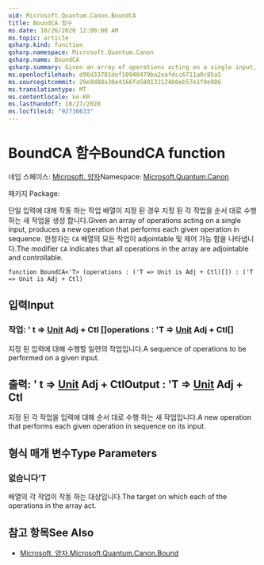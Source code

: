 ```yaml
---
uid: Microsoft.Quantum.Canon.BoundCA
title: BoundCA 함수
ms.date: 10/26/2020 12:00:00 AM
ms.topic: article
qsharp.kind: function
qsharp.namespace: Microsoft.Quantum.Canon
qsharp.name: BoundCA
qsharp.summary: Given an array of operations acting on a single input, produces a new operation that performs each given operation in sequence. The modifier `CA` indicates that all operations in the array are adjointable and controllable.
ms.openlocfilehash: d96d33781def10940479ba2eafdcc6711a0c05a5
ms.sourcegitcommit: 29e0d88a30e4166fa580132124b0eb57e1f0e986
ms.translationtype: MT
ms.contentlocale: ko-KR
ms.lasthandoff: 10/27/2020
ms.locfileid: "92716633"
---
```

# <a name="boundca-function"></a><span data-ttu-id="6e796-102">BoundCA 함수</span><span class="sxs-lookup"><span data-stu-id="6e796-102">BoundCA function</span></span>

<span data-ttu-id="6e796-103">네임 스페이스: [Microsoft. 양자](xref:Microsoft.Quantum.Canon)</span><span class="sxs-lookup"><span data-stu-id="6e796-103">Namespace: [Microsoft.Quantum.Canon](xref:Microsoft.Quantum.Canon)</span></span>

<span data-ttu-id="6e796-104">패키지 [](https://nuget.org/packages/)</span><span class="sxs-lookup"><span data-stu-id="6e796-104">Package: [](https://nuget.org/packages/)</span></span>


<span data-ttu-id="6e796-105">단일 입력에 대해 작동 하는 작업 배열이 지정 된 경우 지정 된 각 작업을 순서 대로 수행 하는 새 작업을 생성 합니다.</span><span class="sxs-lookup"><span data-stu-id="6e796-105">Given an array of operations acting on a single input, produces a new operation that performs each given operation in sequence.</span></span>
<span data-ttu-id="6e796-106">한정자는 `CA` 배열의 모든 작업이 adjointable 및 제어 가능 함을 나타냅니다.</span><span class="sxs-lookup"><span data-stu-id="6e796-106">The modifier `CA` indicates that all operations in the array are adjointable and controllable.</span></span>

```qsharp
function BoundCA<'T> (operations : ('T => Unit is Adj + Ctl)[]) : ('T => Unit is Adj + Ctl)
```


## <a name="input"></a><span data-ttu-id="6e796-107">입력</span><span class="sxs-lookup"><span data-stu-id="6e796-107">Input</span></span>

### <a name="operations--t--unit-adj--ctl"></a><span data-ttu-id="6e796-108">작업: ' t => [Unit](xref:microsoft.quantum.lang-ref.unit) Adj + Ctl []</span><span class="sxs-lookup"><span data-stu-id="6e796-108">operations : 'T => [Unit](xref:microsoft.quantum.lang-ref.unit) Adj + Ctl[]</span></span>

<span data-ttu-id="6e796-109">지정 된 입력에 대해 수행할 일련의 작업입니다.</span><span class="sxs-lookup"><span data-stu-id="6e796-109">A sequence of operations to be performed on a given input.</span></span>



## <a name="output--t--unit-adj--ctl"></a><span data-ttu-id="6e796-110">출력: ' t => [Unit](xref:microsoft.quantum.lang-ref.unit) Adj + Ctl</span><span class="sxs-lookup"><span data-stu-id="6e796-110">Output : 'T => [Unit](xref:microsoft.quantum.lang-ref.unit) Adj + Ctl</span></span>

<span data-ttu-id="6e796-111">지정 된 각 작업을 입력에 대해 순서 대로 수행 하는 새 작업입니다.</span><span class="sxs-lookup"><span data-stu-id="6e796-111">A new operation that performs each given operation in sequence on its input.</span></span>

## <a name="type-parameters"></a><span data-ttu-id="6e796-112">형식 매개 변수</span><span class="sxs-lookup"><span data-stu-id="6e796-112">Type Parameters</span></span>

### <a name="t"></a><span data-ttu-id="6e796-113">없습니다</span><span class="sxs-lookup"><span data-stu-id="6e796-113">'T</span></span>

<span data-ttu-id="6e796-114">배열의 각 작업이 작동 하는 대상입니다.</span><span class="sxs-lookup"><span data-stu-id="6e796-114">The target on which each of the operations in the array act.</span></span>

## <a name="see-also"></a><span data-ttu-id="6e796-115">참고 항목</span><span class="sxs-lookup"><span data-stu-id="6e796-115">See Also</span></span>

- [<span data-ttu-id="6e796-116">Microsoft. 양자.</span><span class="sxs-lookup"><span data-stu-id="6e796-116">Microsoft.Quantum.Canon.Bound</span></span>](xref:Microsoft.Quantum.Canon.Bound)